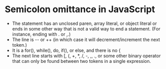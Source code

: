 # Semicolon omittance in JavaScript

- The statement has an unclosed paren, array literal, or object literal or ends in some other way that is not a valid way to end a statement. (For instance, ending with . or ,.)
- The line is -- or ++ (in which case it will decrement/increment the next token.)
- It is a for(), while(), do, if(), or else, and there is no {
- The next line starts with [, (, +, *, /, -, ,, ., or some other binary operator that can only be found between two tokens in a single expression.


